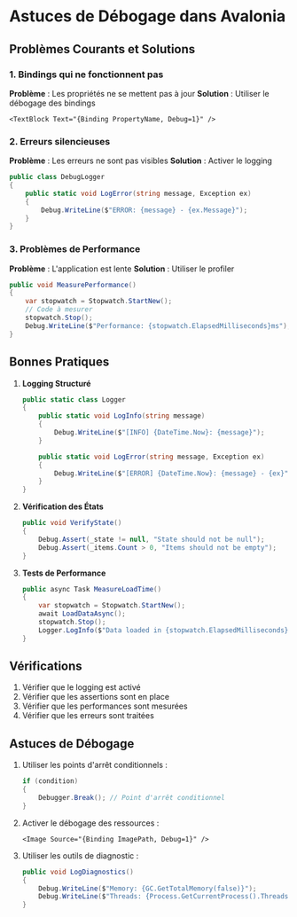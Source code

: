 # Astuces de Débogage dans Avalonia

## Problèmes Courants et Solutions

### 1. Bindings qui ne fonctionnent pas
**Problème** : Les propriétés ne se mettent pas à jour
**Solution** : Utiliser le débogage des bindings
```xaml
<TextBlock Text="{Binding PropertyName, Debug=1}" />
```

### 2. Erreurs silencieuses
**Problème** : Les erreurs ne sont pas visibles
**Solution** : Activer le logging
```csharp
public class DebugLogger
{
    public static void LogError(string message, Exception ex)
    {
        Debug.WriteLine($"ERROR: {message} - {ex.Message}");
    }
}
```

### 3. Problèmes de Performance
**Problème** : L'application est lente
**Solution** : Utiliser le profiler
```csharp
public void MeasurePerformance()
{
    var stopwatch = Stopwatch.StartNew();
    // Code à mesurer
    stopwatch.Stop();
    Debug.WriteLine($"Performance: {stopwatch.ElapsedMilliseconds}ms");
}
```

## Bonnes Pratiques

1. **Logging Structuré**
   ```csharp
   public static class Logger
   {
       public static void LogInfo(string message)
       {
           Debug.WriteLine($"[INFO] {DateTime.Now}: {message}");
       }

       public static void LogError(string message, Exception ex)
       {
           Debug.WriteLine($"[ERROR] {DateTime.Now}: {message} - {ex}");
       }
   }
   ```

2. **Vérification des États**
   ```csharp
   public void VerifyState()
   {
       Debug.Assert(_state != null, "State should not be null");
       Debug.Assert(_items.Count > 0, "Items should not be empty");
   }
   ```

3. **Tests de Performance**
   ```csharp
   public async Task MeasureLoadTime()
   {
       var stopwatch = Stopwatch.StartNew();
       await LoadDataAsync();
       stopwatch.Stop();
       Logger.LogInfo($"Data loaded in {stopwatch.ElapsedMilliseconds}ms");
   }
   ```

## Vérifications

1. Vérifier que le logging est activé
2. Vérifier que les assertions sont en place
3. Vérifier que les performances sont mesurées
4. Vérifier que les erreurs sont traitées

## Astuces de Débogage

1. Utiliser les points d'arrêt conditionnels :
   ```csharp
   if (condition)
   {
       Debugger.Break(); // Point d'arrêt conditionnel
   }
   ```

2. Activer le débogage des ressources :
   ```xaml
   <Image Source="{Binding ImagePath, Debug=1}" />
   ```

3. Utiliser les outils de diagnostic :
   ```csharp
   public void LogDiagnostics()
   {
       Debug.WriteLine($"Memory: {GC.GetTotalMemory(false)}");
       Debug.WriteLine($"Threads: {Process.GetCurrentProcess().Threads.Count}");
   }
   ``` 